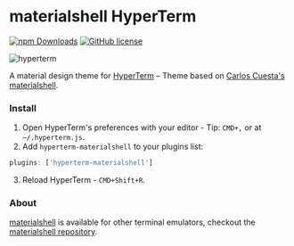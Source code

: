 # materialshell HyperTerm

[![npm Downloads](https://img.shields.io/npm/dt/hyperterm-materialshell.svgstyle=flat-square)](https://www.npmjs.com/package/hyperterm-materialshell)
[![GitHub license](https://img.shields.io/github/license/carloscuesta/hyperterm-materialshell.svg?style=flat-square)](https://github.com/carloscuesta/hyperterm-materialshell/blob/master/LICENSE)

![hyperterm](https://cloud.githubusercontent.com/assets/7629661/17600203/b890114c-6002-11e6-87ab-e07f911e4568.png)

A material design theme for [HyperTerm](https://hyperterm.org) – Theme based on [Carlos Cuesta's materialshell](https://github.com/carloscuesta/materialshell).

### Install

1. Open HyperTerm's preferences with your editor - Tip: `CMD+,` or at `~/.hyperterm.js`.
2. Add `hyperterm-materialshell` to your plugins list:

```js
plugins: ['hyperterm-materialshell']
```

3. Reload HyperTerm - `CMD+Shift+R`.

### About

[materialshell](https://materialshell.carloscuesta.me) is available for other terminal emulators, checkout the [materialshell repository](https://github.com/carloscuesta/materialshell).

